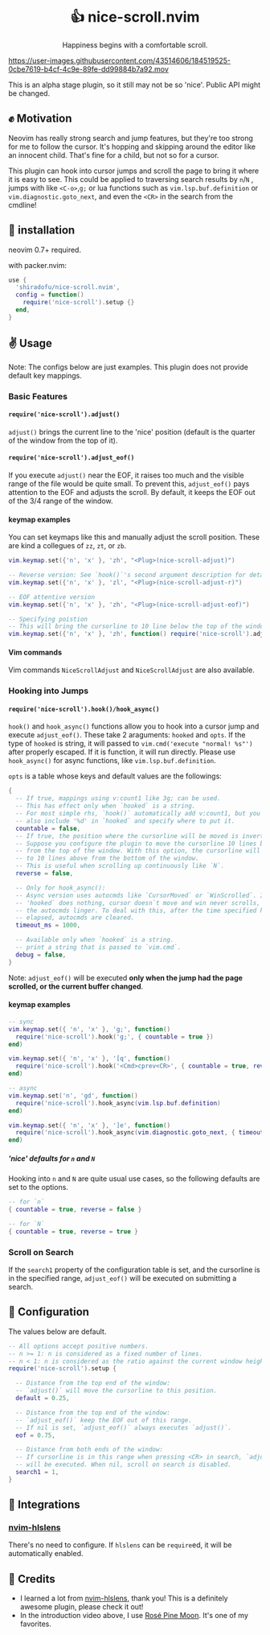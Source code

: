 <p align="center">
  <h1 align="center">👍 nice-scroll.nvim</h1>
</p>

<p align="center">
  Happiness begins with a comfortable scroll.
</p>

https://user-images.githubusercontent.com/43514606/184519525-0cbe7619-b4cf-4c9e-89fe-dd99884b7a92.mov

This is an alpha stage plugin, so it still may not be so 'nice'. Public API
might be changed.

## ✊ Motivation

Neovim has really strong search and jump features, but they're too strong for me
to follow the cursor. It's hopping and skipping around the editor like an
innocent child. That's fine for a child, but not so for a cursor.

This plugin can hook into cursor jumps and scroll the page to bring it where it
is easy to see. This could be applied to traversing search results by `n`/`N` ,
jumps with like `<C-o>`,`g;` or lua functions such as `vim.lsp.buf.definition`
or `vim.diagnostic.goto_next`, and even the `<CR>` in the search from the
cmdline!

## 👋 installation

neovim 0.7+ required.

with packer.nvim:

```lua
use {
  'shiradofu/nice-scroll.nvim',
  config = function()
    require('nice-scroll').setup {}
  end,
}
```

## ✌️ Usage

Note: The configs below are just examples. This plugin does not provide default
key mappings.

### Basic Features

#### `require('nice-scroll').adjust()`

`adjust()` brings the current line to the 'nice' position (default is the
quarter of the window from the top of it).

#### `require('nice-scroll').adjust_eof()`

If you execute `adjust()` near the EOF, it raises too much and the visible range
of the file would be quite small. To prevent this, `adjust_eof()` pays attention
to the EOF and adjusts the scroll. By default, it keeps the EOF out of the 3/4
range of the window.

#### keymap examples

You can set keymaps like this and manually adjust the scroll position. These are
kind a collegues of `zz`, `zt`, or `zb`.

```lua
vim.keymap.set({'n', 'x' }, 'zh', "<Plug>(nice-scroll-adjust)")

-- Reverse version: See `hook()`'s second argument description for details.
vim.keymap.set({'n', 'x' }, 'zl', "<Plug>(nice-scroll-adjust-r)")

-- EOF attentive version
vim.keymap.set({'n', 'x' }, 'zh', "<Plug>(nice-scroll-adjust-eof)")

-- Specifying poistion
-- This will bring the cursorline to 10 line below the top of the window
vim.keymap.set({'n', 'x' }, 'zh', function() require('nice-scroll').adjust(10) end)
```

#### Vim commands

Vim commands `NiceScrollAdjust` and `NiceScrollAdjust` are also available.

### Hooking into Jumps

#### `require('nice-scroll').hook()/hook_async()`

`hook()` and `hook_async()` functions allow you to hook into a cursor jump and
execute `adjust_eof()`. These take 2 araguments: `hooked` and `opts`. If the
type of `hooked` is string, it will passed to `vim.cmd('execute "normal! %s"')`
after properly escaped. If it is function, it will run directly. Please use
`hook_async()` for async functions, like `vim.lsp.buf.definition`.

`opts` is a table whose keys and default values are the followings:

```lua
{
  -- If true, mappings using v:count1 like 3g; can be used.
  -- This has effect only when `hooked` is a string.
  -- For most simple rhs, `hook()` automatically add v:count1, but you can
  -- also include '%d' in `hooked` and specify where to put it.
  countable = false,
  -- If true, the position where the cursorline will be moved is inverted.
  -- Suppose you configure the plugin to move the cursorline 10 lines below
  -- from the top of the window. With this option, the cursorline will be moved
  -- to 10 lines above from the bottom of the window.
  -- This is useful when scrolling up continuously like `N`.
  reverse = false,

  -- Only for hook_async():
  -- Async version uses autocmds like `CursorMoved` or `WinScrolled`. If
  -- 'hooked` does nothing, cursor doesn`t move and win never scrolls, which let
  -- the autocmds linger. To deal with this, after the time specified here
  -- elapsed, autocmds are cleared.
  timeout_ms = 1000,

  -- Available only when `hooked` is a string.
  -- print a string that is passed to `vim.cmd`.
  debug = false,
}
```

Note: `adjust_eof()` will be executed **only when the jump had the page
scrolled, or the current buffer changed**.

#### keymap examples

```lua
-- sync
vim.keymap.set({ 'n', 'x' }, 'g;', function()
  require('nice-scroll').hook('g;', { countable = true })
end)

vim.keymap.set({ 'n', 'x' }, '[q', function()
  require('nice-scroll').hook('<Cmd>cprev<CR>', { countable = true, reverse = true })
end)

-- async
vim.keymap.set('n', 'gd', function()
  require('nice-scroll').hook_async(vim.lsp.buf.definition)
end)

vim.keymap.set({ 'n', 'x' }, ']e', function()
  require('nice-scroll').hook_async(vim.diagnostic.goto_next, { timeout = 2000 })
end)
```

##### 'nice' defaults for `n` and `N`

Hooking into `n` and `N` are quite usual use cases, so the following defaults
are set to the options.

```lua
-- for `n`
{ countable = true, reverse = false }

-- for `N`
{ countable = true, reverse = true }
```

### Scroll on Search

If the `search1` property of the configuration table is set, and the cursorline
is in the specified range, `adjust_eof()` will be executed on submitting a
search.

## 💪 Configuration

The values below are default.

```lua
-- All options accept positive numbers.
-- n >= 1: n is considered as a fixed number of lines.
-- n < 1: n is considered as the ratio against the current window height.
require('nice-scroll').setup {

  -- Distance from the top end of the window:
  -- `adjust()` will move the cursorline to this position.
  default = 0.25,

  -- Distance from the top end of the window:
  -- `adjust_eof()` keep the EOF out of this range.
  -- If nil is set, `adjust_eof()` always executes `adjust()`.
  eof = 0.75,

  -- Distance from both ends of the window:
  -- If cursorline is in this range when pressing <CR> in search, `adjust_eof()`
  -- will be executed. When nil, scroll on search is disabled.
  search1 = 1,
}
```

## 🤝 Integrations

### [nvim-hlslens](https://github.com/kevinhwang91/nvim-hlslens/)

There's no need to configure. If `hlslens` can be `require`ed, it will be
automatically enabled.

## 🙏 Credits

- I learned a lot from
  [nvim-hlslens](https://github.com/kevinhwang91/nvim-hlslens/), thank you! This
  is a definitely awesome plugin, please check it out!
- In the introduction video above, I use
  [Rosé Pine Moon](https://github.com/rose-pine/neovim). It's one of my
  favorites.

